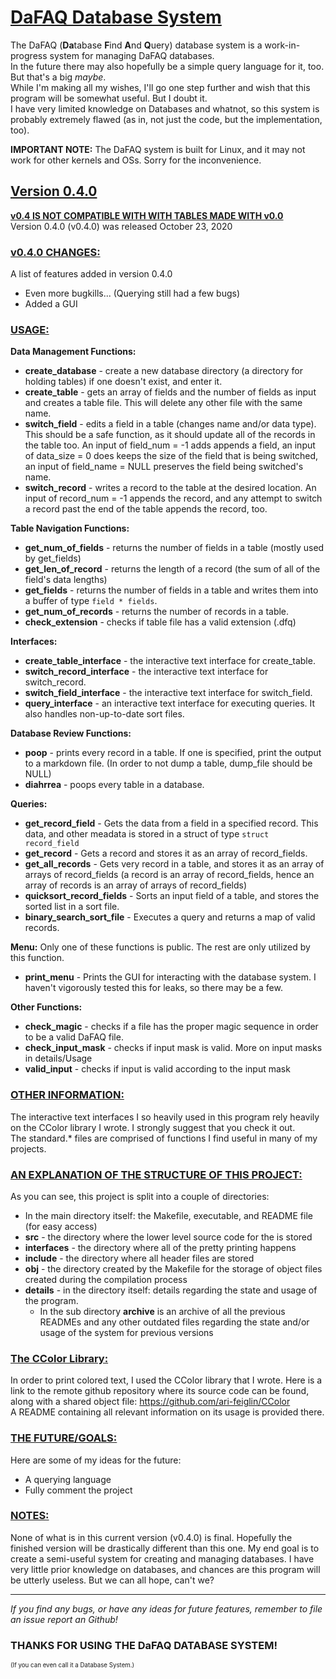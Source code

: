 # <ins>**DaFAQ Database System**</ins>

The DaFAQ (**Da**tabase **F**ind **A**nd **Q**uery) database system is a work-in-progress system for managing DaFAQ databases. <br />
In the future there may also hopefully be a simple query language for it, too. But that's a big _maybe_. <br />
While I'm making all my wishes, I'll go one step further and wish that this program will be somewhat useful. But I doubt it. <br />
I have very limited knowledge on Databases and whatnot, so this system is probably extremely flawed (as in, not just the code, but the implementation, too).

**IMPORTANT NOTE:** The DaFAQ system is built for Linux, and it may not work for other kernels and OSs. Sorry for the inconvenience.

## <ins>**Version 0.4.0**</ins>
<ins>**v0.4 IS NOT COMPATIBLE WITH WITH TABLES MADE WITH v0.0**</ins><br />
Version 0.4.0 (v0.4.0) was released October 23, 2020

### <ins>**v0.4.0 CHANGES:**</ins>
A list of features added in version 0.4.0
* Even more bugkills... (Querying still had a few bugs)
* Added a GUI

### <ins>**USAGE:** </ins>

**Data Management Functions:**
* **create_database** - create a new database directory (a directory for holding tables) if one doesn't exist, and enter it.
* **create_table** - gets an array of fields and the number of fields as input and creates a table file. This will delete any other file with the same name.
* **switch_field** - edits a field in a table (changes name and/or data type). This should be a safe function, as it should update all of the records in the table too. An input of field_num = -1 adds appends a field, an input of data_size = 0 does keeps the size of the field that is being switched, an input of field_name = NULL preserves the field being switched's name.
* **switch_record** - writes a record to the table at the desired location. An input of record_num = -1 appends the record, and any attempt to switch a record past the end of the table appends the record, too. 

**Table Navigation Functions:**
* **get_num_of_fields** - returns the number of fields in a table (mostly used by get_fields)
* **get_len_of_record** - returns the length of a record (the sum of all of the field's data lengths)
* **get_fields** - returns the number of fields in a table and writes them into a buffer of type `field * fields`.
* **get_num_of_records** - returns the number of records in a table.
* **check_extension** - checks if table file has a valid extension (.dfq)

**Interfaces:**
* **create_table_interface** - the interactive text interface for create_table.
* **switch_record_interface** - the interactive text interface for switch_record.
* **switch_field_interface** - the interactive text interface for switch_field.
* **query_interface** - an interactive text interface for executing queries. It also handles non-up-to-date sort files.

**Database Review Functions:**
* **poop** - prints every record in a table. If one is specified, print the output to a markdown file. (In order to not dump a table, dump_file should be NULL)
* **diahrrea** - poops every table in a database.

**Queries:**
* **get_record_field** - Gets the data from a field in a specified record. This data, and other meadata is stored in a struct of type `struct record_field`
* **get_record** - Gets a record and stores it as an array of record_fields.
* **get_all_records** - Gets very record in a table, and stores it as an array of arrays of record_fields (a record is an array of record_fields, hence an array of records is an array of arrays of record_fields)
* **quicksort_record_fields** - Sorts an input field of a table, and stores the sorted list in a sort file.
* **binary_search_sort_file** - Executes a query and returns a map of valid records.

**Menu:**
Only one of these functions is public. The rest are only utilized by this function.
* **print_menu** - Prints the GUI for interacting with the database system. I haven't vigorously tested this for leaks, so there may be a few.

**Other Functions:**
* **check_magic** - checks if a file has the proper magic sequence in order to be a valid DaFAQ file.
* **check_input_mask** - checks if input mask is valid. More on input masks in details/Usage
* **valid_input** - checks if input is valid according to the input mask

### <ins>**OTHER INFORMATION:**</ins>

The interactive text interfaces I so heavily used in this program rely heavily on the CColor library I wrote. I strongly suggest that you check it out. <br />
The standard.* files are comprised of functions I find useful in many of my projects. 

### <ins>**AN EXPLANATION OF THE STRUCTURE OF THIS PROJECT:**</ins>
As you can see, this project is split into a couple of directories:
* In the main directory itself: the Makefile, executable, and README file (for easy access)
* **src** - the directory where the lower level source code for the is stored
* **interfaces** - the directory where all of the pretty printing happens
* **include** - the directory where all header files are stored
* **obj** - the directory created by the Makefile for the storage of object files created during the compilation process
* **details** - in the directory itself: details regarding the state and usage of the program. 
    * In the sub directory **archive** is an archive of all the previous READMEs and any other outdated files regarding the state and/or usage of the system for previous versions

### <ins>**The CColor Library:**</ins>  
In order to print colored text, I used the CColor library that I wrote. Here is a link to the remote github repository where its source code can be found, along with a shared object file: https://github.com/ari-feiglin/CColor  
A README containing all relevant information on its usage is provided there.

### <ins>**THE FUTURE/GOALS:** </ins>
Here are some of my ideas for the future:
* A querying language
* Fully comment the project

### <ins>**NOTES:**</ins>
None of what is in this current version (v0.4.0) is final. Hopefully the finished version will be drastically different than this one. My end goal is to create a semi-useful system for creating and managing databases. I have very little prior knowledge on databases, and chances are this program will be utterly useless. But we can all hope, can't we?

*** 

*If you find any bugs, or have any ideas for future features, remember to file an issue report an Github!*
### **THANKS FOR USING THE DaFAQ DATABASE SYSTEM!**
<small> <small> (If you can even call it a Database System.)
